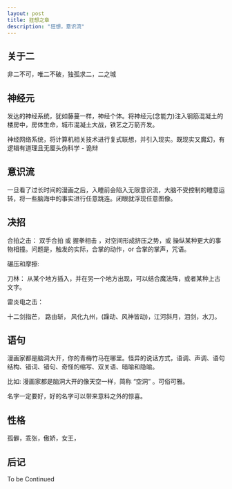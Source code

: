 ```yaml
---
layout: post
title: 狂想之章
description: "狂想，意识流"
---
```

 
## 关于二

非二不可，唯二不破，独孤求二，二之城

## 神经元

发达的神经系统，犹如藤蔓一样，神经个体。将神经元(念能力)注入钢筋混凝土的楼房中，房体生命，城市混凝土大战，铁艺之万箭齐发。

神经网络系统，将计算机相关技术进行复式联想，并引入现实。既现实又魔幻，有逻辑有道理且无厘头伪科学 - 诡辩

## 意识流

一旦看了过长时间的漫画之后，入睡前会陷入无限意识流，大脑不受控制的睡意运转，将一些脑海中的事实进行任意跳连。闭眼就浮现任意图像。

## 决招

合拍之击： 双手合拍 或 握拳相击 ，对空间形成挤压之势，或 操纵某种更大的事物相撞。问题是，触发的实际，合掌的动作，or 合掌的掌声，咒语。

碾压和摩擦: 

刀林： 从某个地方插入，并在另一个地方出现，可以结合魔法阵，或者某种上古文字。

雷炎电之击： 

十二剑指芒， 路由斩， 风化九州，(躁动、风神皆动)，江河斜月，泪剑，水刀。

## 语句

漫画家都是脑洞大开，你的青梅竹马在哪里。怪异的说话方式，语调、声调、语句结构、错词、错句、奇怪的缩写、双关语、暗喻和隐喻。

比如: 漫画家都是脑洞大开的像天空一样，简称 “空洞” 。可俗可雅。

名字一定要好，好的名字可以带来意料之外的惊喜。

## 性格

孤僻，乖张，傲娇，女王，

## 后记

To be Continued

